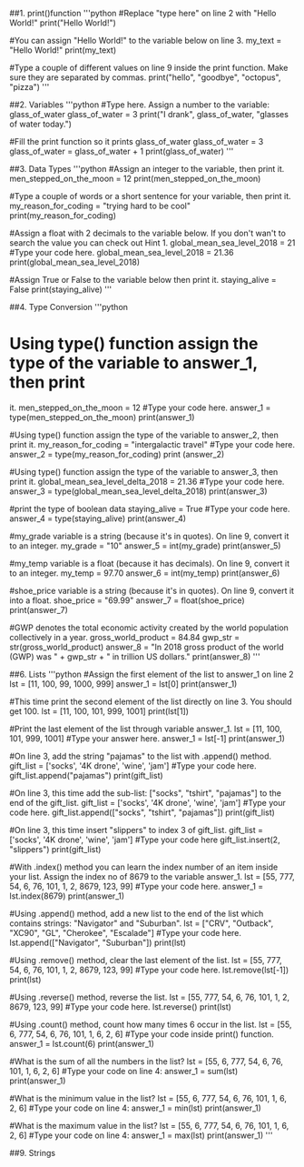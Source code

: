 ##1. print()function
'''python
#Replace "type here" on line 2 with "Hello World!"
print("Hello World!")

#You can assign "Hello World!" to the variable below on line 3.
my_text = "Hello World!"
print(my_text)

#Type a couple of different values on line 9 inside the print function. Make 
sure they are separated by commas.
print("hello", "goodbye", "octopus", "pizza")
'''


##2. Variables
'''python
#Type here. Assign a number to the variable: glass_of_water
glass_of_water = 3
print("I drank", glass_of_water, "glasses of water today.")

#Fill the print function so it prints glass_of_water
glass_of_water = 3
glass_of_water = glass_of_water + 1
print(glass_of_water)
'''


##3. Data Types
'''python
#Assign an integer to the variable, then print it.
men_stepped_on_the_moon = 12
print(men_stepped_on_the_moon)

#Type a couple of words or a short sentence for your variable, then print it.
my_reason_for_coding = "trying hard to be cool"
print(my_reason_for_coding)

#Assign a float with 2 decimals to the variable below. If you don't wan't to 
search the value you can check out Hint 1.
global_mean_sea_level_2018 = 21
#Type your code here.
global_mean_sea_level_2018 = 21.36
print(global_mean_sea_level_2018)

#Assign True or False to the variable below then print it.
staying_alive = False
print(staying_alive)
'''


##4. Type Conversion
'''python
# Using type() function assign the type of the variable to answer_1, then print 
it.
men_stepped_on_the_moon = 12
#Type your code here.
answer_1 = type(men_stepped_on_the_moon)
print(answer_1)

#Using type() function assign the type of the variable to answer_2, then print 
it.
my_reason_for_coding = "intergalactic travel"
#Type your code here.
answer_2 = type(my_reason_for_coding)
print (answer_2)

#Using type() function assign the type of the variable to answer_3, then print 
it.
global_mean_sea_level_delta_2018 = 21.36
#Type your code here.
answer_3 = type(global_mean_sea_level_delta_2018)
print(answer_3)

#print the type of boolean data
staying_alive = True
#Type your code here.
answer_4 = type(staying_alive)
print(answer_4)

#my_grade variable is a string (because it's in quotes). On line 9, convert it 
to an integer.
my_grade = "10"
answer_5 = int(my_grade)
print(answer_5)

#my_temp variable is a float (because it has decimals). On line 9, convert it to 
an integer.
my_temp = 97.70
answer_6 = int(my_temp)
print(answer_6)

#shoe_price variable is a string (because it's in quotes). On line 9, convert it 
into a float.
shoe_price = "69.99"
answer_7 = float(shoe_price)
print(answer_7)

#GWP denotes the total economic activity created by the world population 
collectively in a year.
gross_world_product = 84.84
gwp_str = str(gross_world_product)
answer_8 = "In 2018 gross product of the world (GWP) was " + gwp_str + " in 
trillion US dollars."
print(answer_8)
'''


##6. Lists
'''python
#Assign the first element of the list to answer_1 on line 2
lst = [11, 100, 99, 1000, 999]
answer_1 = lst[0]
print(answer_1)

#This time print the second element of the list directly on line 3. You should 
get 100.
lst = [11, 100, 101, 999, 1001]
print(lst[1])

#Print the last element of the list through variable answer_1.
lst = [11, 100, 101, 999, 1001]
#Type your answer here.
answer_1 = lst[-1]
print(answer_1)

#On line 3, add the string "pajamas" to the list with .append() method.
gift_list = ['socks', '4K drone', 'wine', 'jam']
#Type your code here.
gift_list.append("pajamas")
print(gift_list)

#On line 3, this time add the sub-list: ["socks", "tshirt", "pajamas"] to the 
end of the gift_list.
gift_list = ['socks', '4K drone', 'wine', 'jam']
#Type your code here.
gift_list.append(["socks", "tshirt", "pajamas"])
print(gift_list)

#On line 3, this time insert "slippers" to index 3 of gift_list.
gift_list = ['socks', '4K drone', 'wine', 'jam']
#Type your code here
gift_list.insert(2, "slippers")
print(gift_list)

#With .index() method you can learn the index number of an item inside your 
list. Assign the index no of 8679 to the variable answer_1.
lst = [55, 777, 54, 6, 76, 101, 1, 2, 8679, 123, 99]
#Type your code here.
answer_1 = lst.index(8679)
print(answer_1)

#Using .append() method, add a new list to the end of the list which contains 
strings: "Navigator" and "Suburban".
lst = ["CRV", "Outback", "XC90", "GL", "Cherokee", "Escalade"]
#Type your code here.
lst.append(["Navigator", "Suburban"])
print(lst)

#Using .remove() method, clear the last element of the list.
lst = [55, 777, 54, 6, 76, 101, 1, 2, 8679, 123, 99]
#Type your code here.
lst.remove(lst[-1])
print(lst)

#Using .reverse() method, reverse the list.
lst = [55, 777, 54, 6, 76, 101, 1, 2, 8679, 123, 99]
#Type your code here.
lst.reverse()
print(lst)

#Using .count() method, count how many times 6 occur in the list.
lst = [55, 6, 777, 54, 6, 76, 101, 1, 6, 2, 6]
#Type your code inside print() function.
answer_1 = lst.count(6)
print(answer_1)

#What is the sum of all the numbers in the list?
lst = [55, 6, 777, 54, 6, 76, 101, 1, 6, 2, 6]
#Type your code on line 4:
answer_1 = sum(lst)
print(answer_1)

#What is the minimum value in the list?
lst = [55, 6, 777, 54, 6, 76, 101, 1, 6, 2, 6]
#Type your code on line 4:
answer_1 = min(lst)
print(answer_1)

#What is the maximum value in the list?
lst = [55, 6, 777, 54, 6, 76, 101, 1, 6, 2, 6]
#Type your code on line 4:
answer_1 = max(lst)
print(answer_1)
'''


##9. Strings

